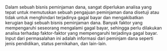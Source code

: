
Dalam sebuah bisnis peminjaman dana, sangat diperlukan analisa yang tepat untuk memutuskan sebuah pengajuan peminjaman dana disetuji atau tidak untuk menghindari terjadinya gagal bayar dan mengakibatkan kerugian bagi sebuah bisnis peminjaman dana. Banyak faktor yang mempengaruhi seseorang mengalami gagal bayar, sehingga perlu dilakukan analisa terhadap 
faktor-faktor yang mempengaruhi terjadinya gagal bayar. Input dari permasalahan ini adalah informasi dari peminjam dana seperti jenis pendidikan, status pernikahan, dan lain-lain.
